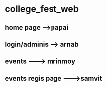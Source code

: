 # college_fest_web


## home page -->papai
## login/adminis --> arnab
## events ---> mrinmoy
## events regis page --->samvit

